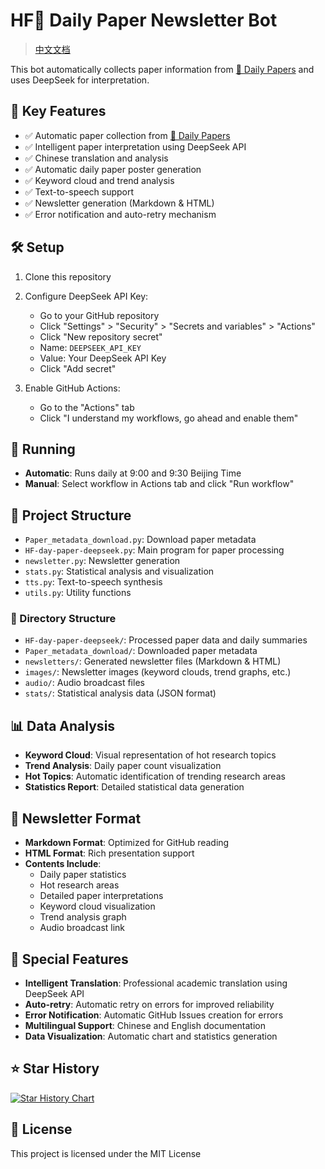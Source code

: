 # HF🤗 Daily Paper Newsletter Bot
> [中文文档](README_CN.md)

This bot automatically collects paper information from [🤗 Daily Papers](https://huggingface.co/papers) and uses DeepSeek for interpretation.

## 🚀 Key Features

- ✅ Automatic paper collection from [🤗 Daily Papers](https://huggingface.co/papers)
- ✅ Intelligent paper interpretation using DeepSeek API
- ✅ Chinese translation and analysis
- ✅ Automatic daily paper poster generation
- ✅ Keyword cloud and trend analysis
- ✅ Text-to-speech support
- ✅ Newsletter generation (Markdown & HTML)
- ✅ Error notification and auto-retry mechanism

## 🛠️ Setup

1. Clone this repository

2. Configure DeepSeek API Key:
   - Go to your GitHub repository
   - Click "Settings" > "Security" > "Secrets and variables" > "Actions"
   - Click "New repository secret"
   - Name: `DEEPSEEK_API_KEY`
   - Value: Your DeepSeek API Key
   - Click "Add secret"

3. Enable GitHub Actions:
   - Go to the "Actions" tab
   - Click "I understand my workflows, go ahead and enable them"

## 🔄 Running

- **Automatic**: Runs daily at 9:00 and 9:30 Beijing Time
- **Manual**: Select workflow in Actions tab and click "Run workflow"

## 📁 Project Structure

- `Paper_metadata_download.py`: Download paper metadata
- `HF-day-paper-deepseek.py`: Main program for paper processing
- `newsletter.py`: Newsletter generation
- `stats.py`: Statistical analysis and visualization
- `tts.py`: Text-to-speech synthesis
- `utils.py`: Utility functions

### 📂 Directory Structure

- `HF-day-paper-deepseek/`: Processed paper data and daily summaries
- `Paper_metadata_download/`: Downloaded paper metadata
- `newsletters/`: Generated newsletter files (Markdown & HTML)
- `images/`: Newsletter images (keyword clouds, trend graphs, etc.)
- `audio/`: Audio broadcast files
- `stats/`: Statistical analysis data (JSON format)

## 📊 Data Analysis

- **Keyword Cloud**: Visual representation of hot research topics
- **Trend Analysis**: Daily paper count visualization
- **Hot Topics**: Automatic identification of trending research areas
- **Statistics Report**: Detailed statistical data generation

## 📝 Newsletter Format

- **Markdown Format**: Optimized for GitHub reading
- **HTML Format**: Rich presentation support
- **Contents Include**:
  - Daily paper statistics
  - Hot research areas
  - Detailed paper interpretations
  - Keyword cloud visualization
  - Trend analysis graph
  - Audio broadcast link

## 🎯 Special Features

- **Intelligent Translation**: Professional academic translation using DeepSeek API
- **Auto-retry**: Automatic retry on errors for improved reliability
- **Error Notification**: Automatic GitHub Issues creation for errors
- **Multilingual Support**: Chinese and English documentation
- **Data Visualization**: Automatic chart and statistics generation

## ⭐ Star History

[![Star History Chart](https://api.star-history.com/svg?repos=2404589803/hf-daily-paper-newsletter-chinese&type=Date)](https://star-history.com/#2404589803/hf-daily-paper-newsletter-chinese&Date)

## 📄 License

This project is licensed under the MIT License
